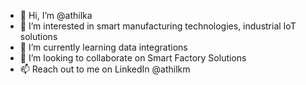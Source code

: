 - 👋 Hi, I’m @athilka
- 👀 I’m interested in smart manufacturing technologies, industrial IoT solutions
- 🌱 I’m currently learning data integrations
- 💞️ I’m looking to collaborate on Smart Factory Solutions
- 📫 Reach out to me on LinkedIn @athilkm

<!---
athilka/athilka is a ✨ special ✨ repository because its `README.md` (this file) appears on your GitHub profile.
You can click the Preview link to take a look at your changes.
--->
